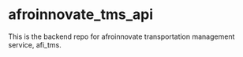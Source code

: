 # afroinnovate_tms_api
This is the backend repo for afroinnovate transportation management service, afi_tms.
